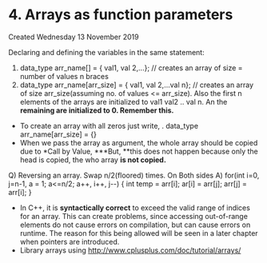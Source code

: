 # 4. Arrays as function parameters
Created Wednesday 13 November 2019

Declaring and defining the variables in the same statement:

1. data_type arr_name[] = { val1, val 2,...};  // creates an array of size = number of values n braces
2. data_type arr_name[arr_size] = { val1, val 2,...val n};  // creates an array of size arr_size(assuming no. of values <= arr_size). Also the first n elements of the arrays are initialized to val1 val2 .. val n. An the **remaining are initialized to 0. Remember this.**


* To create an array with all zeros just write, . data_type arr_name[arr_size] = {} 
* When we pass the array as argument, the whole array should be copied due to *Call by Value, ***But, **this does not happen because only the head is copied, the who array **is not copied.** 

Q) Reversing an array. Swap n/2(floored) times. On Both sides
A) for(int i=0, j=n-1, a = 1; a<=n/2; a++, i++, j--)
{
int temp = arr[i];
ar[i] = arr[j];
arr[j] = arr[i];
} 
 

* In C++, it is **syntactically correct** to exceed the valid range of indices for an array. This can create problems, since accessing out-of-range elements do not cause errors on compilation, but can cause errors on runtime. The reason for this being allowed will be seen in a later chapter when pointers are introduced.
* Library arrays using <array> <http://www.cplusplus.com/doc/tutorial/arrays/>


